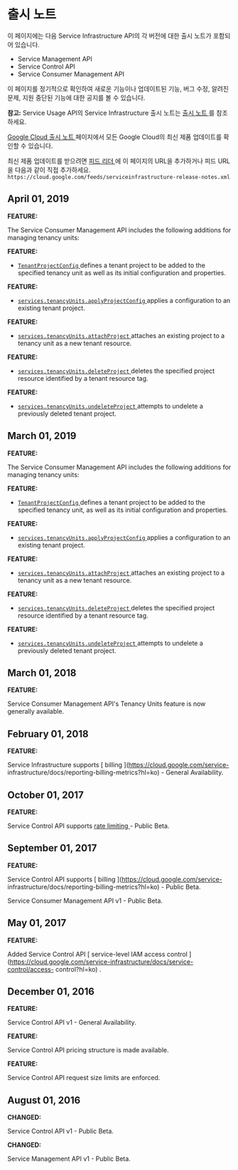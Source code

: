 #  출시 노트

이 페이지에는 다음 Service Infrastructure API의 각 버전에 대한 출시 노트가 포함되어 있습니다.

  * Service Management API 
  * Service Control API 
  * Service Consumer Management API 

이 페이지를 정기적으로 확인하여 새로운 기능이나 업데이트된 기능, 버그 수정, 알려진 문제, 지원 중단된 기능에 대한 공지를 볼 수
있습니다.

**참고:** Service Usage API의 Service Infrastructure 출시 노트는 [ 출시 노트
](https://cloud.google.com/service-usage/docs/release-notes?hl=ko) 를 참조하세요.

[ Google Cloud 출시 노트 ](https://cloud.google.com/release-notes?hl=ko) 페이지에서 모든
Google Cloud의 최신 제품 업데이트를 확인할 수 있습니다.

최신 제품 업데이트를 받으려면 [ 피드 리더
](https://wikipedia.org/wiki/Comparison_of_feed_aggregators) 에 이 페이지의 URL을
추가하거나 피드 URL을 다음과 같이 직접 추가하세요. `
https://cloud.google.com/feeds/serviceinfrastructure-release-notes.xml `

##  April 01, 2019

**FEATURE:**

The Service Consumer Management API includes the following additions for
managing tenancy units:

**FEATURE:**

  * [ ` TenantProjectConfig ` ](https://cloud.google.com/service-infrastructure/docs/service-consumer-management/reference/rest/v1/TenantProjectConfig?hl=ko) defines a tenant project to be added to the specified tenancy unit as well as its initial configuration and properties. 

**FEATURE:**

  * [ ` services.tenancyUnits.applyProjectConfig ` ](https://cloud.google.com/service-infrastructure/docs/service-consumer-management/reference/rest/v1/services.tenancyUnits/applyProjectConfig?hl=ko) applies a configuration to an existing tenant project. 

**FEATURE:**

  * [ ` services.tenancyUnits.attachProject ` ](https://cloud.google.com/service-infrastructure/docs/service-consumer-management/reference/rest/v1/services.tenancyUnits/attachProject?hl=ko) attaches an existing project to a tenancy unit as a new tenant resource. 

**FEATURE:**

  * [ ` services.tenancyUnits.deleteProject ` ](https://cloud.google.com/service-infrastructure/docs/service-consumer-management/reference/rest/v1/services.tenancyUnits/deleteProject?hl=ko) deletes the specified project resource identified by a tenant resource tag. 

**FEATURE:**

  * [ ` services.tenancyUnits.undeleteProject ` ](https://cloud.google.com/service-infrastructure/docs/service-consumer-management/reference/rest/v1/services.tenancyUnits/undeleteProject?hl=ko) attempts to undelete a previously deleted tenant project. 

##  March 01, 2019

**FEATURE:**

The Service Consumer Management API includes the following additions for
managing tenancy units:

**FEATURE:**

  * [ ` TenantProjectConfig ` ](https://cloud.google.com/service-infrastructure/docs/service-consumer-management/reference/rest/v1/TenantProjectConfig?hl=ko) defines a tenant project to be added to the specified tenancy unit, as well as its initial configuration and properties. 

**FEATURE:**

  * [ ` services.tenancyUnits.applyProjectConfig ` ](https://cloud.google.com/service-infrastructure/docs/service-consumer-management/reference/rest/v1/services.tenancyUnits/applyProjectConfig?hl=ko) applies a configuration to an existing tenant project. 

**FEATURE:**

  * [ ` services.tenancyUnits.attachProject ` ](https://cloud.google.com/service-infrastructure/docs/service-consumer-management/reference/rest/v1/services.tenancyUnits/attachProject?hl=ko) attaches an existing project to a tenancy unit as a new tenant resource. 

**FEATURE:**

  * [ ` services.tenancyUnits.deleteProject ` ](https://cloud.google.com/service-infrastructure/docs/service-consumer-management/reference/rest/v1/services.tenancyUnits/deleteProject?hl=ko) deletes the specified project resource identified by a tenant resource tag. 

**FEATURE:**

  * [ ` services.tenancyUnits.undeleteProject ` ](https://cloud.google.com/service-infrastructure/docs/service-consumer-management/reference/rest/v1/services.tenancyUnits/undeleteProject?hl=ko) attempts to undelete a previously deleted tenant project. 

##  March 01, 2018

**FEATURE:**

Service Consumer Management API's Tenancy Units feature is now generally
available.

##  February 01, 2018

**FEATURE:**

Service Infrastructure supports [ billing ](https://cloud.google.com/service-
infrastructure/docs/reporting-billing-metrics?hl=ko) \- General Availability.

##  October 01, 2017

**FEATURE:**

Service Control API supports [ rate limiting
](https://cloud.google.com/service-infrastructure/docs/rate-limiting?hl=ko) \-
Public Beta.

##  September 01, 2017

**FEATURE:**

Service Control API supports [ billing ](https://cloud.google.com/service-
infrastructure/docs/reporting-billing-metrics?hl=ko) \- Public Beta.

Service Consumer Management API v1 - Public Beta.

##  May 01, 2017

**FEATURE:**

Added Service Control API [ service-level IAM access control
](https://cloud.google.com/service-infrastructure/docs/service-control/access-
control?hl=ko) .

##  December 01, 2016

**FEATURE:**

Service Control API v1 - General Availability.

**FEATURE:**

Service Control API pricing structure is made available.

**FEATURE:**

Service Control API request size limits are enforced.

##  August 01, 2016

**CHANGED:**

Service Control API v1 - Public Beta.

**CHANGED:**

Service Management API v1 - Public Beta.

